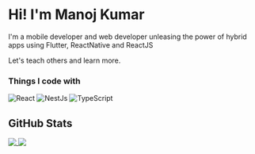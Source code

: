 # Hi! I'm Manoj Kumar

I'm a mobile developer and web developer unleasing the power of hybrid apps using Flutter, ReactNative and ReactJS 

Let's teach others and learn more.
<h3>Things I code with</h3>
<p>
  <img alt="React" src="https://img.shields.io/badge/-React-45b8d8?style=flat-square&logo=react&logoColor=white" />
  <img alt="NestJs" src="https://img.shields.io/badge/-NestJs-ea2845?style=flat-square&logo=nestjs&logoColor=white" />
  <img alt="TypeScript" src="https://img.shields.io/badge/-TypeScript-007ACC?style=flat-square&logo=typescript&logoColor=white" />

</p>

## GitHub Stats

<a href="https://github.com/manojeeva/manojeeva">
  <img align="top" src="https://github-readme-stats.vercel.app/api/top-langs/?username=manojeeva" />
</a>
<a href="https://github.com/manojeeva/manojeeva">
  <img align="top" src="https://github-readme-stats.vercel.app/api?username=manojeeva&show_icons=true" />
</a>

